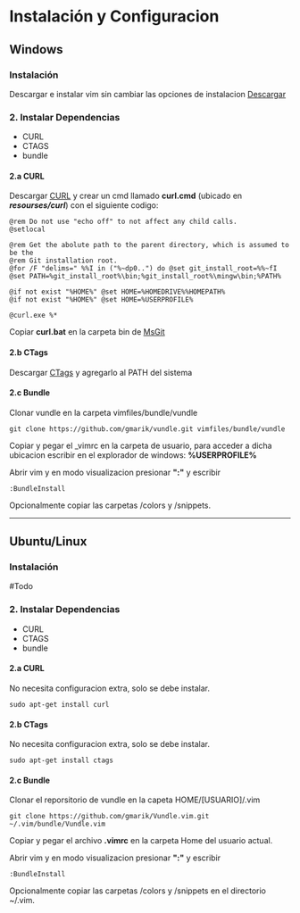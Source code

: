 # Instalación y Configuracion
    
## Windows

### Instalación
Descargar e instalar vim sin cambiar las opciones de instalacion [Descargar](http://www.vim.org/download.php)

### 2. Instalar Dependencias
- CURL
- CTAGS
- bundle

#### 2.a CURL
Descargar [CURL](https://curl.haxx.se/download.html) y crear un cmd llamado **curl.cmd** (ubicado en **_resourses/curl_**) con el siguiente codigo:

	@rem Do not use "echo off" to not affect any child calls.
	@setlocal
	
	@rem Get the abolute path to the parent directory, which is assumed to be the
	@rem Git installation root.
	@for /F "delims=" %%I in ("%~dp0..") do @set git_install_root=%%~fI
	@set PATH=%git_install_root%\bin;%git_install_root%\mingw\bin;%PATH%
	
	@if not exist "%HOME%" @set HOME=%HOMEDRIVE%%HOMEPATH%
	@if not exist "%HOME%" @set HOME=%USERPROFILE%
	
	@curl.exe %*

Copiar **curl.bat** en la carpeta bin de [MsGit](https://git-scm.com/download/win)

#### 2.b CTags

Descargar [CTags](http://ctags.sourceforge.net/) y agregarlo al PATH del sistema

#### 2.c Bundle
 
Clonar vundle en la carpeta vimfiles/bundle/vundle

	git clone https://github.com/gmarik/vundle.git vimfiles/bundle/vundle

Copiar y pegar el _vimrc en la carpeta de usuario, para acceder a dicha ubicacion escribir en el explorador de windows: **%USERPROFILE%**

Abrir vim y en modo visualizacion presionar **":"** y escribir

    :BundleInstall 

Opcionalmente copiar las carpetas /colors y /snippets.

---

## Ubuntu/Linux

### Instalación
 #Todo

### 2. Instalar Dependencias
- CURL
- CTAGS
- bundle

#### 2.a CURL

No necesita configuracion extra, solo se debe instalar.

	sudo apt-get install curl

#### 2.b CTags

No necesita configuracion extra, solo se debe instalar.

	sudo apt-get install ctags

#### 2.c Bundle

Clonar el reporsitorio de vundle en la capeta HOME/[USUARIO]/.vim

	git clone https://github.com/gmarik/Vundle.vim.git ~/.vim/bundle/Vundle.vim

Copiar y pegar el archivo **.vimrc** en la carpeta Home del usuario actual.

Abrir vim y en modo visualizacion presionar **":"** y escribir

    :BundleInstall 

Opcionalmente copiar las carpetas /colors y /snippets en el directorio ~/.vim.  